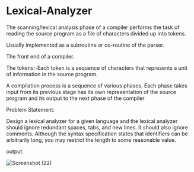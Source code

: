 # Lexical-Analyzer

The scanning/lexical analysis phase of a compiler performs the task of reading the 
source program as a file of characters divided up into tokens.

Usually implemented as a subroutine or co-routine of the parser.

The front end of a compiler.

The tokens:-Each token is a sequence of characters that represents a unit of information in 
the source program.

A compilation process is a sequence of various phases. Each phase takes input from 
its previous stage has its own representation of the source program and its output to 
the next phase of the compiler

 Problem Statement:
 
Design a lexical analyzer for a given language and the lexical analyzer should ignore 
redundant spaces, tabs, and new lines. It should also ignore comments. Although the syntax 
specification states that identifiers can be arbitrarily long, you may restrict the length to 
some reasonable value.

output:

![Screenshot (22)](https://github.com/Ajithbj/Lexical-Analyzer/assets/88621660/6ace9d06-ddb4-4a7b-80a6-ab6555bfe740)

